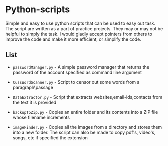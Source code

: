 # Python-scripts

Simple and easy to use python scripts that can be used to easy out task. 
The script are written as a part of practice projects. They may or may not be helpful to
  simply the task.
I would gladly accept pointers from others to improve the code and make it more efficient, or simplify the code.

## List

- `passwordManager.py` - A simple password manager that returns the password of the account specified as command line argument

- `CussWordScanner.py` - Script to censor out some words from a paragraph\passage

- `DataExtractor.py`   - Script that extracts websites,email-ids,contacts from the text it is provided

- `backupToZip.py`     -  Copies an entire folder and its contents into a ZIP file whose filename increments

- `imageFinder.py`     -  Copies all the images from a directory and stores them into a new folder. The script can also be made to copy pdf's, video's, songs, etc if specified the extension
